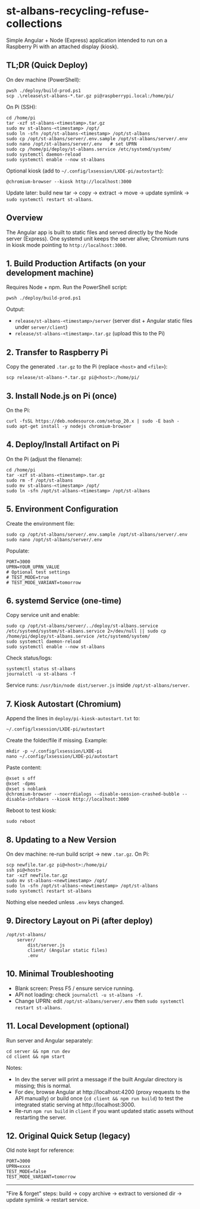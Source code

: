 # st-albans-recycling-refuse-collections
Simple Angular + Node (Express) application intended to run on a Raspberry Pi with an attached display (kiosk).

## TL;DR (Quick Deploy)
On dev machine (PowerShell):
```
pwsh ./deploy/build-prod.ps1
scp .\release\st-albans-*.tar.gz pi@raspberrypi.local:/home/pi/
```
On Pi (SSH):
```
cd /home/pi
tar -xzf st-albans-<timestamp>.tar.gz
sudo mv st-albans-<timestamp> /opt/
sudo ln -sfn /opt/st-albans-<timestamp> /opt/st-albans
sudo cp /opt/st-albans/server/.env.sample /opt/st-albans/server/.env
sudo nano /opt/st-albans/server/.env   # set UPRN
sudo cp /home/pi/deploy/st-albans.service /etc/systemd/system/
sudo systemctl daemon-reload
sudo systemctl enable --now st-albans
```
Optional kiosk (add to `~/.config/lxsession/LXDE-pi/autostart`):
```
@chromium-browser --kiosk http://localhost:3000
```
Update later: build new tar -> copy -> extract -> move -> update symlink -> `sudo systemctl restart st-albans`.

## Overview
The Angular app is built to static files and served directly by the Node server (Express). One systemd unit keeps the server alive; Chromium runs in kiosk mode pointing to `http://localhost:3000`.

## 1. Build Production Artifacts (on your development machine)
Requires Node + npm. Run the PowerShell script:

```
pwsh ./deploy/build-prod.ps1
```

Output:
- `release/st-albans-<timestamp>/server` (server dist + Angular static files under `server/client`)
- `release/st-albans-<timestamp>.tar.gz` (upload this to the Pi)

## 2. Transfer to Raspberry Pi
Copy the generated `.tar.gz` to the Pi (replace `<host>` and `<file>`):

```
scp release/st-albans-*.tar.gz pi@<host>:/home/pi/
```

## 3. Install Node.js on Pi (once)
On the Pi:
```
curl -fsSL https://deb.nodesource.com/setup_20.x | sudo -E bash -
sudo apt-get install -y nodejs chromium-browser
```

## 4. Deploy/Install Artifact on Pi
On the Pi (adjust the filename):
```
cd /home/pi
tar -xzf st-albans-<timestamp>.tar.gz
sudo rm -f /opt/st-albans
sudo mv st-albans-<timestamp> /opt/
sudo ln -sfn /opt/st-albans-<timestamp> /opt/st-albans
```

## 5. Environment Configuration
Create the environment file:
```
sudo cp /opt/st-albans/server/.env.sample /opt/st-albans/server/.env
sudo nano /opt/st-albans/server/.env
```
Populate:
```
PORT=3000
UPRN=YOUR_UPRN_VALUE
# Optional test settings
# TEST_MODE=true
# TEST_MODE_VARIANT=tomorrow
```

## 6. systemd Service (one‑time)
Copy service unit and enable:
```
sudo cp /opt/st-albans/server/../deploy/st-albans.service /etc/systemd/system/st-albans.service 2>/dev/null || sudo cp /home/pi/deploy/st-albans.service /etc/systemd/system/
sudo systemctl daemon-reload
sudo systemctl enable --now st-albans
```
Check status/logs:
```
systemctl status st-albans
journalctl -u st-albans -f
```

Service runs: `/usr/bin/node dist/server.js` inside `/opt/st-albans/server`.

## 7. Kiosk Autostart (Chromium)
Append the lines in `deploy/pi-kiosk-autostart.txt` to:
```
~/.config/lxsession/LXDE-pi/autostart
```
Create the folder/file if missing. Example:
```
mkdir -p ~/.config/lxsession/LXDE-pi
nano ~/.config/lxsession/LXDE-pi/autostart
```
Paste content:
```
@xset s off
@xset -dpms
@xset s noblank
@chromium-browser --noerrdialogs --disable-session-crashed-bubble --disable-infobars --kiosk http://localhost:3000
```
Reboot to test kiosk:
```
sudo reboot
```

## 8. Updating to a New Version
On dev machine: re-run build script -> new `.tar.gz`.
On Pi:
```
scp newfile.tar.gz pi@<host>:/home/pi/
ssh pi@<host>
tar -xzf newfile.tar.gz
sudo mv st-albans-<newtimestamp> /opt/
sudo ln -sfn /opt/st-albans-<newtimestamp> /opt/st-albans
sudo systemctl restart st-albans
```
Nothing else needed unless `.env` keys changed.

## 9. Directory Layout on Pi (after deploy)
```
/opt/st-albans/
	server/
		dist/server.js
		client/ (Angular static files)
		.env
```

## 10. Minimal Troubleshooting
- Blank screen: Press F5 / ensure service running.
- API not loading: check `journalctl -u st-albans -f`.
- Change UPRN: edit `/opt/st-albans/server/.env` then `sudo systemctl restart st-albans`.

## 11. Local Development (optional)
Run server and Angular separately:
```
cd server && npm run dev
cd client && npm start
```

Notes:
- In dev the server will print a message if the built Angular directory is missing; this is normal.
- For dev, browse Angular at http://localhost:4200 (proxy requests to the API manually) or build once (`cd client && npm run build`) to test the integrated static serving at http://localhost:3000.
- Re-run `npm run build` in `client` if you want updated static assets without restarting the server.

## 12. Original Quick Setup (legacy)
Old note kept for reference:
```
PORT=3000
UPRN=xxxx
TEST_MODE=false
TEST_MODE_VARIANT=tomorrow
```

---
"Fire & forget" steps: build -> copy archive -> extract to versioned dir -> update symlink -> restart service.
